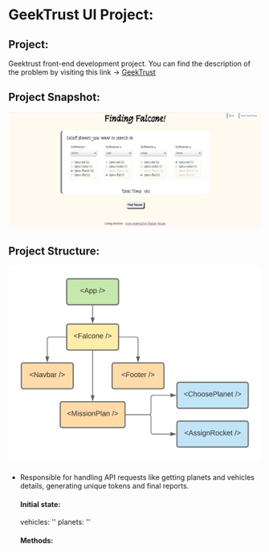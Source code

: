 # GeekTrust UI Project:
## Project:
Geektrust front-end development project. You can find the description of the problem by visiting this link -> [GeekTrust](https://www.geektrust.in/coding-problem/frontend/space)

## Project Snapshot:
![Falcone snapshot](https://github.com/mathans1695/finding-falcone/blob/master/src/Images/Falcone_Snapshot.png)

## Project Structure:
![Falcone flowchart](https://github.com/mathans1695/finding-falcone/blob/master/src/Images/App%20Structure.png)

### <App />
  * Responsible for handling API requests like getting planets and vehicles details, generating unique tokens and final reports.
    #### Initial state:
      vehicles: ''
      planets: ''
    #### Methods:
